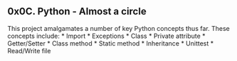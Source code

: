 ## 0x0C. Python - Almost a circle

This project amalgamates a number of key Python concepts thus far. These concepts include:
	* Import
	* Exceptions
	* Class
	* Private attribute
	* Getter/Setter
	* Class method
	* Static method
	* Inheritance
	* Unittest
	* Read/Write file
